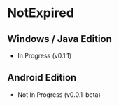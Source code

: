# NotExpired

## Windows / Java Edition
 * In Progress (v0.1.1)
 
## Android Edition
 * Not In Progress (v0.0.1-beta)

